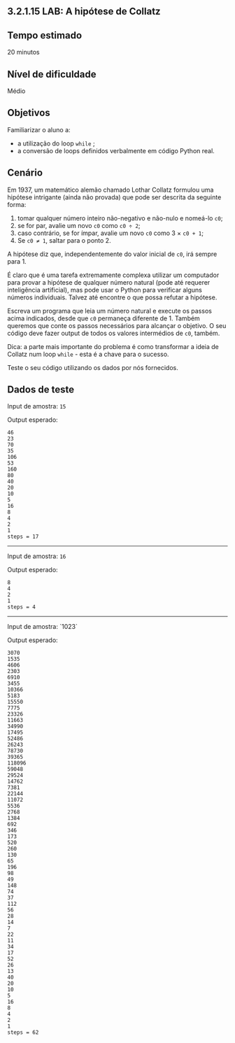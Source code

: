 ## 3.2.1.15 LAB: A hipótese de Collatz

## Tempo estimado
20 minutos

## Nível de dificuldade
Médio

## Objetivos
Familiarizar o aluno a:

* a utilização do loop `while` ;
* a conversão de loops definidos verbalmente em código Python real.

## Cenário

Em 1937, um matemático alemão chamado Lothar Collatz formulou uma hipótese intrigante (ainda não provada) que pode ser descrita da seguinte forma:

1. tomar qualquer número inteiro não-negativo e não-nulo e nomeá-lo `c0`;
1. se for par, avalie um novo `c0` como `c0 ÷ 2`;
1. caso contrário, se for ímpar, avalie um novo `c0` como 3 × `c0 + 1`;
1. Se `c0 ≠ 1`, saltar para o ponto 2.

A hipótese diz que, independentemente do valor inicial de `c0`, irá sempre para 1.

É claro que é uma tarefa extremamente complexa utilizar um computador para provar a hipótese de qualquer número natural (pode até requerer inteligência artificial), mas pode usar o Python para verificar alguns números individuais. Talvez até encontre o que possa refutar a hipótese.


Escreva um programa que leia um número natural e execute os passos acima indicados, desde que `c0` permaneça diferente de 1. Também queremos que conte os passos necessários para alcançar o objetivo. O seu código deve fazer output de todos os valores intermédios de `c0`, também.

Dica: a parte mais importante do problema é como transformar a ideia de Collatz num loop `while` - esta é a chave para o sucesso.

Teste o seu código utilizando os dados por nós fornecidos.

## Dados de teste

Input de amostra: `15`

Output esperado:
```
46
23
70
35
106
53
160
80
40
20
10
5
16
8
4
2
1
steps = 17
```
<hr>

Input de amostra: `16`

Output esperado:
```
8
4
2
1
steps = 4
```
<hr>
Input de amostra: `1023`

Output esperado:
```
3070
1535
4606
2303
6910
3455
10366
5183
15550
7775
23326
11663
34990
17495
52486
26243
78730
39365
118096
59048
29524
14762
7381
22144
11072
5536
2768
1384
692
346
173
520
260
130
65
196
98
49
148
74
37
112
56
28
14
7
22
11
34
17
52
26
13
40
20
10
5
16
8
4
2
1
steps = 62
```